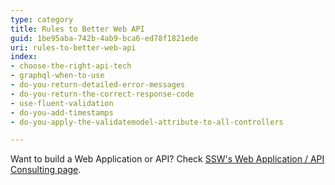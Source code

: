 ```yaml
---
type: category
title: Rules to Better Web API
guid: 1be95aba-742b-4ab9-bca6-ed78f1821ede
uri: rules-to-better-web-api
index:
- choose-the-right-api-tech
- graphql-when-to-use
- do-you-return-detailed-error-messages
- do-you-return-the-correct-response-code
- use-fluent-validation
- do-you-add-timestamps
- do-you-apply-the-validatemodel-attribute-to-all-controllers

---
```


Want to build a Web Application or API? Check [SSW's Web Application / API Consulting page](https://ssw.com.au/consulting/web-applications).

